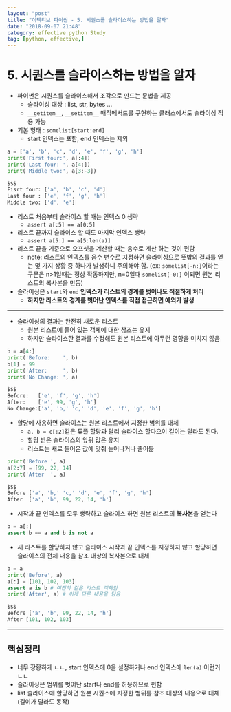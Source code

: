 ```yaml
---
layout: "post"
title: "이펙티브 파이썬 - 5. 시퀀스를 슬라이스하는 방법을 알자"
date: "2018-09-07 21:48"
category: effective python Study
tag: [python, effective,]
---
```


# 5. 시퀀스를 슬라이스하는 방법을 알자

- 파이썬은 시퀀스를 슬라이스해서 조각으로 만드는 문법을 제공
  - 슬라이싱 대상 : list, str, bytes ...
  - `__getitem__`, `__setitem__` 매직메서드를 구현하는 클래스에서도 슬라이싱 적용 가능
- 기본 형태 : `somelist[start:end]`
  - start 인덱스는 포함, end 인덱스는 제외

```python
a = ['a', 'b', 'c', 'd', 'e', 'f', 'g', 'h']
print('First four:', a[:4])
print('Last four: ', a[4:])
print('Middle two:', a[3:-3])

$$$
Fisrt four: ['a', 'b', 'c', 'd']
Last four : ['e', 'f', 'g', 'h']
Middle two: ['d', 'e']
```

- 리스트 처음부터 슬라이스 할 때는 인덱스 0 생략
  - `assert a[:5] == a[0:5]`
- 리스트 끝까지 슬라이스 할 때도 마지막 인덱스 생략
  - `assert a[5:] == a[5:len(a)]`
- 리스트 끝을 기준으로 오프셋을 계산할 때는 음수로 계산 하는 것이 편함
  - note: 리스트의 인덱스를 음수 변수로 지정하면 슬라이싱으로 뜻밖의 결과를 얻는 몇 가지 상황 중 하나가 발생하니 주의해야 함. (ex: `somelist[-n:]`이라는 구문은 n>1일때는 정상 작동하지만, n=0일때 `somelist[-0:]` 이되면 원본 리스트의 복사본을 만듬)
- 슬라이싱은 `start`와 `end` **인덱스가 리스트의 경계를 벗어나도 적절하게 처리**
  - **하지만 리스트의 경계를 벗어난 인덱스를 직접 접근하면 예외가 발생**

---

- 슬라이싱의 결과는 완전히 새로운 리스트
  - 원본 리스트에 들어 있는 객체에 대한 참조는 유지
  - 하지만 슬라이스한 결과를 수정해도 원본 리스트에 아무런 영향을 미치지 않음

```python
b = a[4:]
print('Before:    ', b)
b[1] = 99
print('After:     ', b)
print('No Change: ', a)

$$$
Before:   ['e', 'f', 'g', 'h']
After:    ['e', 99, 'g', 'h']
No Change:['a', 'b,' 'c,' 'd', 'e', 'f', 'g', 'h']
```

- 할당에 사용하면 슬라이스는 원본 리스트에서 지정한 범위를 대체
  - `a, b = c[:2]`같은 튜플 할당과 달리 슬라이스 할다으이 길이는 달라도 된다.
  - 할당 받은 슬라이스의 앞뒤 값은 유지
  - 리스트는 새로 들어온 값에 맞춰 늘어나거나 줄어듦

```python
print('Before ', a)
a[2:7] = [99, 22, 14]
print('After  ', a)

$$$
Before ['a', 'b,' 'c,' 'd', 'e', 'f', 'g', 'h']
After  ['a', 'b', 99, 22, 14, 'h']
```

- 시작과 끝 인덱스를 모두 생략하고 슬라이스 하면 원본 리스트의 **복사본**을 얻는다

```python
b = a[:]
assert b == a and b is not a
  ```

- 새 리스트를 할당하지 않고 슬라이스 시작과 끝 인덱스를 지정하지 않고 할당하면 슬라이스의 전체 내용을 참조 대상의 복사본으로 대체
  
```python
b = a
print('Before', a)
a[:] = [101, 102, 103]
assert a is b # 여전히 같은 리스트 객체임
print('After', a) # 이제 다른 내용을 담음

$$$
Before ['a', 'b', 99, 22, 14, 'h']
After [101, 102, 103]
```

---

## 핵심정리
- 너무 장황하게 ㄴㄴ, start 인덱스에 0을 설정하거나 end 인덱스에 `len(a)` 이런거 ㄴㄴ
- 슬라이싱은 범위를 벗어난 start나 end를 허용하므로 편함
- list 슬라이스에 할당하면 원본 시퀀스에 지정한 범위를 참조 대상의 내용으로 대체 (길이가 달라도 동작)
